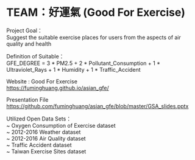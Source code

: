 # TEAM：好運氣 (Good For Exercise)

Project Goal： <br>
Suggest the suitable exercise places for users from the aspects of air quality and health <br>

Definition of Suitable： <br>
GFE_DEGREE = 3 * PM2.5 + 2 * Pollutant_Consumption + 1 * Ultraviolet_Rays + 1 * Humidity + 1 * Traffic_Accident <br>

Website : Good For Exercise <br>
https://fuminghuang.github.io/asian_gfe/  <br>

Presentation File <br>
https://github.com/fuminghuang/asian_gfe/blob/master/GSA_slides.pptx   <br>

Utilized Open Data Sets： <br>
~ Oxygen Consumption of Exercise dataset  <br>
~ 2012-2016 Weather dataset <br>
~ 2012-2016 Air Quality dataset <br>
~ Traffic Accident dataset <br>
~ Taiwan Exercise Sites dataset <br>

